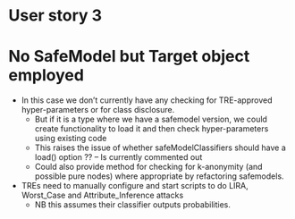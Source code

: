 # User story 3

# No SafeModel but Target object employed

- In this case we don’t currently have any checking for TRE-approved hyper-parameters or for class disclosure.
  - But if it is a type where we have a safemodel version, we could create functionality to load it and then check hyper-parameters using existing code
  - This raises the issue of whether safeModelClassifiers should have a load() option ?? – Is currently commented out
  - Could also provide method for checking for k-anonymity (and possible pure nodes) where appropriate by refactoring safemodels.
- TREs need to manually configure and start scripts to do LIRA, Worst_Case and Attribute_Inference attacks
   - NB this assumes their classifier outputs probabilities.
